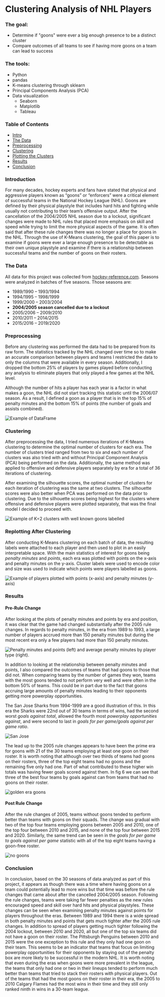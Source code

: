 # Clustering Analysis of NHL Players

### The goal:
* Determine if "goons" were ever a big enough presence to be a distinct cluster
* Compare outcomes of all teams to see if having more goons on a team can lead to success

### The tools:
* Python
* pandas
* K-means clustering through sklearn
* Principal Components Analysis (PCA)
* Data visualization
    * Seaborn
    * Matplotlib
    * Tableau

### Table of Contents
- [Intro](#introduction)
- [The Data](#the-data)
- [Preprocessing](#preprocessing)
- [Clustering](#clustering)
- [Plotting the Clusters](#replotting-after-clustering)
- [Results](#results)
- [Conclusion](#conclusion)

### Introduction
For many decades, hockey experts and fans have stated that physical and aggressive players known as “goons” or “enforcers” were a critical element of successful teams in the National Hockey League (NHL). Goons are defined by their physical playstyle that includes hard hits and fighting while usually not contributing to their team’s offensive output. After the cancellation of the 2004/2005 NHL season due to a lockout, significant changes were made to NHL rules that placed more emphasis on skill and speed while trying to limit the more physical aspects of the game. It is often said that after these rule changes there was no longer a place for goons in the NHL. Through the use of K-Means clustering, the goal of this paper is to examine if goons were ever a large enough presence to be detectable as their own unique playstyle and examine if there is a relationship between successful teams and the number of goons on their rosters.

### The Data
All data for this project was collected from [hockey-reference.com](https://www.hockey-reference.com). Seasons were analyzed in batches of five seasons. Those seasons are:

* 1989/1990 – 1993/1994
* 1994/1995 – 1998/1999
* 1999/2000 – 2003/2004
* **2004/2005 season cancelled due to a lockout**
* 2005/2006 – 2009/2010
* 2010/2011 – 2014/2015
* 2015/2016 – 2019/2020

### Preprocessing
Before any clustering was performed the data had to be prepared from its raw form. The statistics tracked by the NHL changed over time so to make an accurate comparison between players and teams I restricted the data to only the columns that were available in every season. Additionally, I dropped the bottom 25% of players by games played before conducting any analysis to eliminate players that only played a few games at the NHL level.

Although the number of hits a player has each year is a factor in what makes a goon, the NHL did not start tracking this statistic until the 2006/07 season. As a result, I defined a goon as a player that is in the top 15% of penalty minutes and the bottom 15% of points (the number of goals and assists combined).

![Example of DataFrame](figs/other/gh1.png)

### Clustering
After preprocessing the data, I tried numerous iterations of K-Means clustering to determine the optimal number of clusters for each era. The number of clusters tried ranged from two to six and each number of clusters was also tried with and without Principal Component Analysis (PCA) being performed on the data. Additionally, the same method was applied to offensive and defensive players separately by era for a total of 36 iterations of clustering.

After examining the silhouette scores, the optimal number of clusters for each iteration of clustering was the same at two clusters. The silhouette scores were also better when PCA was performed on the data prior to clustering. Due to the silhouette scores being highest for the clusters where offensive and defensive players were plotted separately, that was the final model I decided to proceed with.

![Example of K=2 clusters with well known goons labelled](figs/cluster_plots/group4/2pca.png)

### Replotting After Clustering
After conducting K-Means clustering on each batch of data, the resulting labels were attached to each player and then used to plot in an easily interpretable space. With the main statistics of interest for goons being *penalty minutes* and *points*, each era was plotted with points on the x-axis and penalty minutes on the y-axis. Cluster labels were used to encode color and size was used to indicate which points were players labelled as goons.

![Example of players plotted with points (x-axis) and penalty minutes (y-axis)](figs/other/gh3.png)

### Results
#### Pre-Rule Change
After looking at the plots of penalty minutes and points by era and position, it was clear that the game had changed substantially after the 2005 rule changes. In regards to penalty minutes, in the era from 1989 to 1993, a large number of players accrued more than 150 penalty minutes but during the most recent era only a few players had more than 150 penalty minutes.

![Penalty minutes and points (left) and average penalty minutes by player type (right).](figs/other/gh2.png)

In addition to looking at the relationship between penalty minutes and points, I also compared the outcomes of teams that had goons to those that did not. When comparing teams by the number of games they won, teams with the most goons tended to not perform very well and were often in the bottom 50% of teams. This could be in part due to the fact that goons accruing large amounts of penalty minutes leading to their opponents getting more powerplay opportunities.

The San Jose Sharks from 1994-1999 are a good illustration of this. In this era the Sharks were 22nd out of 30 teams in terms of wins, had the second worst *goals against total*, allowed the fourth most *powerplay opportunities against*, and were second to last in *goals for per game/goals against per game ratio*.

![San Jose](figs/dashboards/group2.png)

The lead up to the 2005 rule changes appears to have been the prime era for goons with 21 of the 30 teams employing at least one goon on their roster. It is worth noting that although over two thirds of teams had goons on their rosters, three of the top eight teams had no goons and the remaining five only had one. Part of what contributed to these higher win totals was having fewer goals scored against them. In fig 6 we can see that three of the best four teams by goals against can from teams that had no goons on their roster.

![golden era goons](figs/dashboards/group3.png)

#### Post Rule Change
After the rule changes of 2005, teams without goons tended to perform better than teams with goons on their squads. The change was gradual with two of the top four teams employing goons between 2005 and 2010, one of the top four between 2010 and 2015, and none of the top four between 2015 and 2020. Similarly, the same trend can be seen in the *goals for per game to goals against per game* statistic with all of the top eight teams having a goon-free roster.

![no goons](figs/dashboards/group6.png)

### Conclusion
In conclusion, based on the 30 seasons of data analyzed as part of this project, it appears as though there was a time where having goons on a team could potentially lead to more wins but that time was before the rule changes that came about after the cancelled 2004/2005 season. Following the rule changes, teams were taking far fewer penalties as the new rules encouraged speed and skill over hard hits and physical playstyles. These changes can be seen when examining penalty minutes against points for players throughout the eras. Between 1989 and 1994 there is a wide spread in both penalty minutes and points that gets much tighter after the 2005 rule changes.
In addition to spread of players getting much tighter following the 2004 lockout, between 2010 and 2020, all but one of the top six teams did not have a goon on their roster. The Pittsburgh Penguins between 2010 and 2015 were the one exception to this rule and they only had one goon on their team. This seems to be an indicator that teams that focus on limiting powerplay opportunities for their opponents by staying out of the penalty box are more likely to be successful in the modern NHL.
It is worth noting that even during the eras when goons were more prevalent in the league, the teams that only had one or two in their lineups tended to perform much better than teams that tried to stack their rosters with physical players. Out of the teams that had the most goons on their roster in their era, the 2005 to 2010 Calgary Flames had the most wins in their time and they still only ranked ninth in wins in a 30-team league.